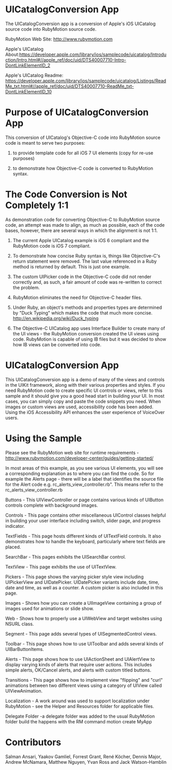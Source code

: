 UICatalogConversion App
=======================

The UICatalogConversion app is a conversion of Apple's iOS UICatalog source code into RubyMotion source code.

RubyMotion Web Site: http://www.rubymotion.com

Apple's UICatalog About:https://developer.apple.com/library/ios/samplecode/uicatalog/Introduction/Intro.html#//apple_ref/doc/uid/DTS40007710-Intro-DontLinkElementID_2

Apple's UICatalog Readme:  https://developer.apple.com/library/ios/samplecode/uicatalog/Listings/ReadMe_txt.html#//apple_ref/doc/uid/DTS40007710-ReadMe_txt-DontLinkElementID_10

Purpose of UICatalogConversion App
==================================

This conversion of UICatalog's Objective-C code into RubyMotion source code is meant to serve two purposes:

  1. to provide template code for all iOS 7 UI elements (copy for re-use purposes)

  2. to demonstrate how Objective-C code is converted to RubyMotion syntax.


The Code Conversion is Not Completely 1:1
=========================================

As demonstration code for converting Objective-C to RubyMotion source code, an attempt was made to align, as much as possible, each of the code bases, however,
there are several ways in which the alignment is not 1:1.

  1. The current Apple UICatalog example is iOS 6 compliant and the RubyMotion code is iOS 7 compliant.

  2. To demonstrate how concise Ruby syntax is, things like Objective-C's return statement were removed.
     The last value referenced in a Ruby method is returned by default. This is just one example.

  3. The custom UIPicker code in the Objective-C code did not render correctly and, as such, a fair amount of code was re-written to correct the problem.

  4. RubyMotion eliminates the need for Objective-C header files.

  5. Under Ruby, an object's methods and properties types are determined by "Duck Typing" which makes the code that much more concise. http://en.wikipedia.org/wiki/Duck_typing

  6. The Objective-C UICatalog app uses Interface Builder to create many of the UI views - the RubyMotion conversion created the UI views using code.
     RubyMotion is capable of using IB files but it was decided to show how IB views can be converted into code.



UICatalogConversion App
=======================
 
This UICatalogConversion app is a demo of many of the views and controls in the UIKit framework, along with their various properties and styles.
If you need RubyMotion code to create specific UI controls or views, refer to this sample and it should give you a good head start in building your UI.
In most cases, you can simply copy and paste the code snippets you need. When images or custom views are used, accessibility code has been added.
Using the iOS Accessibility API enhances the user experience of VoiceOver users.

 
Using the Sample
================

Please see the RubyMotion web site for runtime requirements - http://www.rubymotion.com/developer-center/guides/getting-started/

In most areas of this example, as you see various UI elements, you will see a corresponding explanation as to where you can find the code.
So for example the Alerts page - there will be a label that identifies the source file for the Alert code e.g. rc_alerts_view_controller.rb".
This means refer to the rc_alerts_view_controller.rb
 
Buttons - This UIViewController or page contains various kinds of UIButton controls complete with background images.
 
Controls - This page contains other miscellaneous UIControl classes helpful in building your user interface including switch, slider page, and progress indicator.
 
TextFields - This page hosts different kinds of UITextField controls.  It also demonstrates how to handle the keyboard, particularly where text fields are placed.
 
SearchBar - This pages exhibits the UISearchBar control.
 
TextView - This page exhibits the use of UITextView.
 
Pickers - This page shows the varying picker style view including UIPickerView and UIDatePicker.  UIDatePicker variants include date, time, date and time, as well as a counter.  A custom picker is also included in this page.
 
Images - Shows how you can create a UIImageView containing a group of images used for animations or slide show.
 
Web - Shows how to properly use a UIWebView and target websites using NSURL class.
 
Segment - This page adds several types of UISegmentedControl views.
 
Toolbar - This page shows how to use UIToolbar and adds several kinds of UIBarButtonItems.
 
Alerts - This page shows how to use UIActionSheet and UIAlertView to display varying kinds of alerts that require user actions.  This includes simple alerts, OK/Cancel alerts, and alerts with custom titled buttons.
 
Transitions - This page shows how to implement view "flipping" and "curl" animations between two different views using a category of UIView called UIViewAnimation.
 
Localization - A work around was used to support localization under RubyMotion - see the Helper and Resources folder for applicable files.

Delegate Folder -a delegate folder was added to the usual RubyMotion folder build the happens with the RM command motion create MyApp


Contributors
============

Salman Ansari, Yaakov Gamliel, Forrest Grant, René Köcher, Dennis Major, Andrew McNamara, Matthew Nguyen, Yvan Ross and Jack Watson-Hamblin

